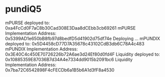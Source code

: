 # pundiQ5
mPURSE deployed to: 0xa4FcCd0F7aC8b30Cad308E3Daa8dCEbb3cb69261
mPURSE Implementation Address: 0x5399AD1e650bB8fb97d8bedfD5d41902d75df74e
Deploying ...
mPUNDIX deployed to: 0x5D4458cD77D7A35678c43102CdB3db6C78A4c483
mPUNDIX Implementation Address: 0x3E40C4c450E70726226b72A6ae3d24Ef80d0fd4F
Liquidity deployed to: 0x10885359E87036B7d34A4e7334dd9015b2091bc6
Liquidity Implementation Address: 0x7ba72C6542898F4cFECDb6a1B5b6A1d3fF8a4530
